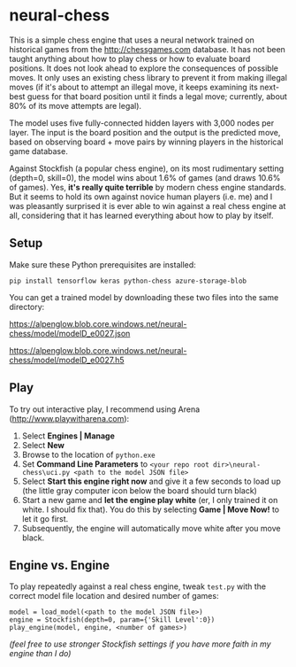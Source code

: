 # neural-chess

This is a simple chess engine that uses a neural network trained on historical games from the http://chessgames.com database.
It has not been taught anything about how to play chess or how to evaluate board positions. It does not look ahead to explore the consequences of possible moves. It only uses an existing chess library to prevent it from making illegal moves
(if it's about to attempt an illegal move, it keeps examining its next-best guess for that board position until it finds a legal move;
currently, about 80% of its move attempts are legal).

The model uses five fully-connected hidden layers with 3,000 nodes per layer. The input is the board position and the output
is the predicted move, based on observing board + move pairs by winning players in the historical game database.

Against Stockfish (a popular chess engine), on its most rudimentary setting (depth=0, skill=0), the model wins about 1.6% of games (and draws 10.6% of games). Yes, **it's really quite terrible** by modern chess engine standards. But it seems to hold its own against novice human players (i.e. me) and I was pleasantly surprised it is ever able to win against a real chess engine at all, considering that it has learned everything about how to play by itself.

## Setup

Make sure these Python prerequisites are installed:

`pip install tensorflow keras python-chess azure-storage-blob`

You can get a trained model by downloading these two files into the same directory:

https://alpenglow.blob.core.windows.net/neural-chess/model/modelD_e0027.json

https://alpenglow.blob.core.windows.net/neural-chess/model/modelD_e0027.h5

## Play

To try out interactive play, I recommend using Arena (http://www.playwitharena.com):

1. Select **Engines | Manage**
2. Select **New**
3. Browse to the location of `python.exe`
4. Set **Command Line Parameters** to `<your repo root dir>\neural-chess\uci.py <path to the model JSON file>`
5. Select **Start this engine right now** and give it a few seconds to load up (the little gray computer icon below the board should turn black)
7. Start a new game and **let the engine play white** (er, I only trained it on white. I should fix that). You do this by selecting **Game | Move Now!** to let it go first.
8. Subsequently, the engine will automatically move white after you move black.

## Engine vs. Engine

To play repeatedly against a real chess engine, tweak `test.py` with the correct model file location and desired number of games:

```
model = load_model(<path to the model JSON file>)
engine = Stockfish(depth=0, param={'Skill Level':0})
play_engine(model, engine, <number of games>)
```

*(feel free to use stronger Stockfish settings if you have more faith in my engine than I do)*
